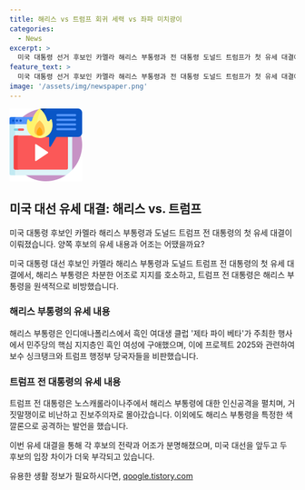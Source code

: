 ```yaml
---
title: 해리스 vs 트럼프 회귀 세력 vs 좌파 미치광이
categories:
  - News
excerpt: >
  미국 대통령 선거 후보인 카멜라 해리스 부통령과 전 대통령 도널드 트럼프가 첫 유세 대결에서 대조적으로 출마 이유와 정책을 강조했다. 해리스 부통령은 주인공에 집중하며 공화당을 비판했고, 트럼프는 인신 공격을 퍼부었다. 둘은 각자의 정치적 입장을 강조하며 유세했는데, 해리스 부통령은 보수 성향에 반발하고, 트럼프는 진보주의를 비난했다. 누구를 지지할지에 대한 격렬한 싸움이 예상된다.
feature_text: >
  미국 대통령 선거 후보인 카멜라 해리스 부통령과 전 대통령 도널드 트럼프가 첫 유세 대결에서 대조적으로 출마 이유와 정책을 강조했다. 해리스 부통령은 주인공에 집중하며 공화당을 비판했고, 트럼프는 인신 공격을 퍼부었다. 둘은 각자의 정치적 입장을 강조하며 유세했는데, 해리스 부통령은 보수 성향에 반발하고, 트럼프는 진보주의를 비난했다. 누구를 지지할지에 대한 격렬한 싸움이 예상된다.
image: '/assets/img/newspaper.png'
---
```


<p><img src="/assets/img/news.png" alt="rentncar 속보" /></p>

<h2 data-ke-size="size26">미국 대선 유세 대결: 해리스 vs. 트럼프</h2>

<p>미국 대통령 후보인 카멜라 해리스 부통령과 도널드 트럼프 전 대통령의 첫 유세 대결이 이뤄졌습니다. 양쪽 후보의 유세 내용과 어조는 어땠을까요?</p>

<p data-ke-size="size16">미국 대통령 대선 후보인 카멜라 해리스 부통령과 도널드 트럼프 전 대통령의 첫 유세 대결에서, 해리스 부통령은 차분한 어조로 지지를 호소하고, 트럼프 전 대통령은 해리스 부통령을 원색적으로 비방했습니다.</p>

<h3>해리스 부통령의 유세 내용</h3>

<p data-ke-size="size16">해리스 부통령은 인디애나폴리스에서 흑인 여대생 클럽 '제타 파이 베타'가 주최한 행사에서 민주당의 핵심 지지층인 흑인 여성에 구애했으며, 이에 프로젝트 2025와 관련하여 보수 싱크탱크와 트럼프 행정부 당국자들을 비판했습니다.</p>

<h3>트럼프 전 대통령의 유세 내용</h3>

<p data-ke-size="size16">트럼프 전 대통령은 노스캐롤라이나주에서 해리스 부통령에 대한 인신공격을 펼치며, 거짓말쟁이로 비난하고 진보주의자로 몰아갔습니다. 이외에도 해리스 부통령을 특정한 색깔론으로 공격하는 발언을 했습니다.</p>

<p>이번 유세 대결을 통해 각 후보의 전략과 어조가 분명해졌으며, 미국 대선을 앞두고 두 후보의 입장 차이가 더욱 부각되고 있습니다.</p>
유용한 생활 정보가 필요하시다면, <a href="https://qoogle.tistory.com" rel="dofollow">qoogle.tistory.com</a>


